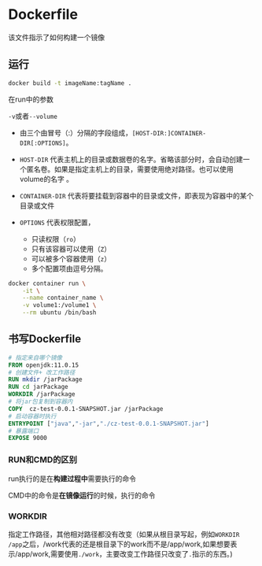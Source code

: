 # Dockerfile

该文件指示了如何构建一个镜像

## 运行

```bash
docker build -t imageName:tagName .
```

在run中的参数

  `-v`或者`--volume`


  - 由三个由冒号（:）分隔的字段组成，`[HOST-DIR:]CONTAINER-DIR[:OPTIONS]`。
  - `HOST-DIR` 代表主机上的目录或数据卷的名字。省略该部分时，会自动创建一个匿名卷。如果是指定主机上的目录，需要使用绝对路径。也可以使用volume的名字 。
  - `CONTAINER-DIR` 代表将要挂载到容器中的目录或文件，即表现为容器中的某个目录或文件
  - `OPTIONS` 代表权限配置，

      - 只读权限（`ro`）
      - 只有该容器可以使用（`Z`）
      - 可以被多个容器使用（`z`）
      - 多个配置项由逗号分隔。

```bash
docker container run \
    -it \
    --name container_name \
    -v volume1:/volume1 \
    --rm ubuntu /bin/bash
```

## 书写Dockerfile

```dockerfile
# 指定来自哪个镜像
FROM openjdk:11.0.15
# 创建文件+ 改工作路径
RUN mkdir /jarPackage
RUN cd jarPackage
WORKDIR /jarPackage
# 将jar包复制到容器内
COPY  cz-test-0.0.1-SNAPSHOT.jar /jarPackage
# 启动容器时执行
ENTRYPOINT ["java","-jar","./cz-test-0.0.1-SNAPSHOT.jar"]
# 暴露端口
EXPOSE 9000
```

### RUN和CMD的区别

run执行的是在**构建过程中**需要执行的命令

CMD中的命令是**在镜像运行**的时候，执行的命令

### WORKDIR

指定工作路径，其他相对路径都没有改变（如果从根目录写起，例如`WORKDIR /app`之后，/work代表的还是根目录下的work而不是/app/work,如果想要表示/app/work,需要使用`./work`，主要改变工作路径只改变了`.`指示的东西。)